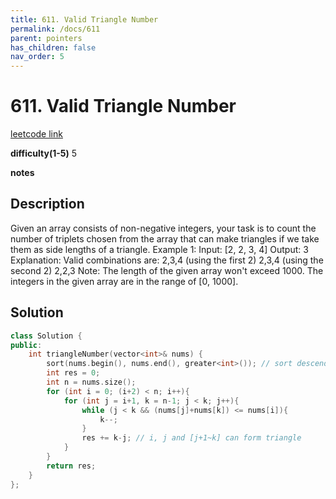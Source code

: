 ```yaml
---
title: 611. Valid Triangle Number
permalink: /docs/611
parent: pointers
has_children: false
nav_order: 5
---
```

# 611. Valid Triangle Number

[leetcode link](https://leetcode.com/problems/valid-triangle-number/)

**difficulty(1-5)**
5

**notes** 

## Description

Given an array consists of non-negative integers, your task is to count the number of triplets chosen from the array that can make triangles if we take them as side lengths of a triangle.
Example 1:
Input: [2, 2, 3, 4]
Output: 3
Explanation:
Valid combinations are:
2,3,4 (using the first 2)
2,3,4 (using the second 2)
2,2,3
Note:
The length of the given array won't exceed 1000.
The integers in the given array are in the range of [0, 1000].

## Solution

```c++
class Solution {
public:
    int triangleNumber(vector<int>& nums) {
        sort(nums.begin(), nums.end(), greater<int>()); // sort descendingly
        int res = 0;
        int n = nums.size();
        for (int i = 0; (i+2) < n; i++){
            for (int j = i+1, k = n-1; j < k; j++){
                while (j < k && (nums[j]+nums[k]) <= nums[i]){
                    k--;
                }
                res += k-j; // i, j and [j+1~k] can form triangle
            }
        }
        return res;
    }
};
```
